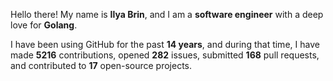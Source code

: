 Hello there! My name is **Ilya Brin**, and I am a **software engineer** with a deep love for **Golang**.

I have been using GitHub for the past **14 years**, and during that time, I have made **5216** contributions, opened **282** issues, submitted **168** pull requests, and contributed to **17** open-source projects.

